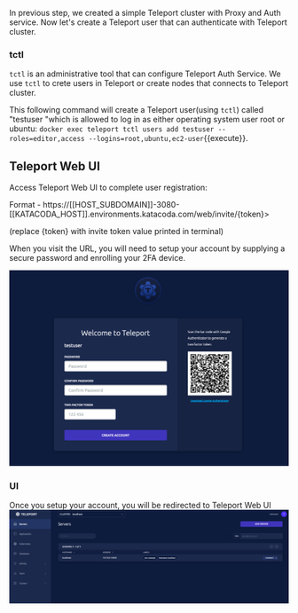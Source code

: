 


In previous step, we created a simple Teleport cluster with Proxy and Auth service. Now let's create a Teleport user that can authenticate with Teleport cluster.

### tctl
`tctl` is an administrative tool that can configure Teleport Auth Service. We use `tctl` to crete users in Teleport or create nodes that connects to Teleport cluster.


This following command will create a Teleport user(using `tctl`) called "testuser "which is allowed to log in as either operating system user root or ubuntu:
`docker exec teleport tctl users add testuser --roles=editor,access --logins=root,ubuntu,ec2-user`{{execute}}.

## Teleport Web UI


Access Teleport Web UI to complete user registration:

Format - https://[[HOST_SUBDOMAIN]]-3080-[[KATACODA_HOST]].environments.katacoda.com/web/invite/{token}>

(replace {token} with invite token value printed in terminal)

When you visit the URL, you will need to setup your account by supplying a secure password and enrolling your 2FA device. 

![Teleport User Account Setup](./assets/setup-account.png)

### UI
Once you setup your account, you will be redirected to Teleport Web UI
![Teleport Web UI](./assets/sample-ui.png)